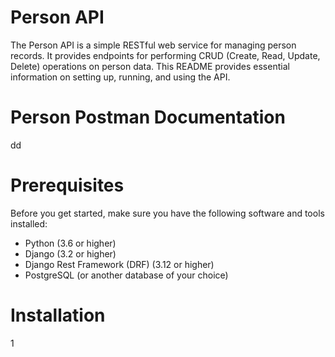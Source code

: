# Person API


The Person API is a simple RESTful web service for managing person records. It provides endpoints for performing CRUD (Create, Read, Update, Delete) operations on person data. This README provides essential information on setting up, running, and using the API.
# Person Postman Documentation
dd

# Prerequisites

Before you get started, make sure you have the following software and tools installed:

* Python (3.6 or higher)
* Django (3.2 or higher)
* Django Rest Framework (DRF) (3.12 or higher)
* PostgreSQL (or another database of your choice)


# Installation

1